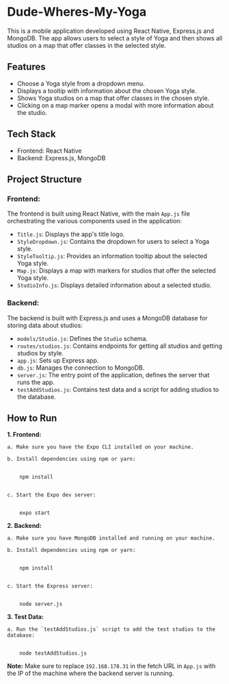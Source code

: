 # Dude-Wheres-My-Yoga

This is a mobile application developed using React Native, Express.js and MongoDB. The app allows users to select a style of Yoga and then shows all studios on a map that offer classes in the selected style.

## Features
- Choose a Yoga style from a dropdown menu.
- Displays a tooltip with information about the chosen Yoga style.
- Shows Yoga studios on a map that offer classes in the chosen style.
- Clicking on a map marker opens a modal with more information about the studio.

## Tech Stack
- Frontend: React Native
- Backend: Express.js, MongoDB

## Project Structure

### Frontend:

The frontend is built using React Native, with the main `App.js` file orchestrating the various components used in the application:

- `Title.js`: Displays the app's title logo.
- `StyleDropdown.js`: Contains the dropdown for users to select a Yoga style.
- `StyleTooltip.js`: Provides an information tooltip about the selected Yoga style.
- `Map.js`: Displays a map with markers for studios that offer the selected Yoga style.
- `StudioInfo.js`: Displays detailed information about a selected studio.

### Backend:

The backend is built with Express.js and uses a MongoDB database for storing data about studios:

- `models/Studio.js`: Defines the `Studio` schema.
- `routes/studios.js`: Contains endpoints for getting all studios and getting studios by style.
- `app.js`: Sets up Express app.
- `db.js`: Manages the connection to MongoDB.
- `server.js`: The entry point of the application, defines the server that runs the app.
- `testAddStudios.js`: Contains test data and a script for adding studios to the database.

## How to Run

**1. Frontend:**

    a. Make sure you have the Expo CLI installed on your machine.

    b. Install dependencies using npm or yarn:


        npm install
 

    c. Start the Expo dev server:


        expo start


**2. Backend:**

    a. Make sure you have MongoDB installed and running on your machine.

    b. Install dependencies using npm or yarn:


        npm install


    c. Start the Express server:


        node server.js


**3. Test Data:**

    a. Run the `testAddStudios.js` script to add the test studios to the database:

 
        node testAddStudios.js


**Note:** Make sure to replace `192.168.178.31` in the fetch URL in `App.js` with the IP of the machine where the backend server is running.

